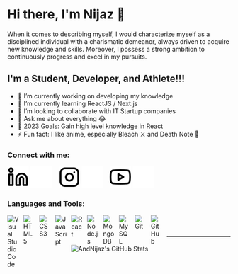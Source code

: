 # Hi there, I'm Nijaz 👋

When it comes to describing myself, I would characterize myself as a disciplined individual with a charismatic demeanor, always driven to acquire new knowledge and skills. Moreover, I possess a strong ambition to continuously progress and excel in my pursuits.

## I'm a Student, Developer, and Athlete!!!

- 🔭 I’m currently working on developing my knowledge
- 🌱 I’m currently learning ReactJS / Next.js
- 👯 I’m looking to collaborate with IT Startup companies
- 💬 Ask me about everything 😂
- 🥅 2023 Goals: Gain high level knowledge in React
- ⚡ Fun fact: I like anime, especially Bleach ⚔ and Death Note 📓

### Connect with me:

[![website](./img/linkedin-light.svg)](https://www.linkedin.com/in/nijazandelic/#gh-light-mode-only)
[![website](./img/linkedin-dark.svg)](https://www.linkedin.com/in/nijazandelic/#gh-dark-mode-only)
&nbsp;&nbsp;
[![website](./img/instagram-light.svg)](https://www.instagram.com/n.andelic/#gh-light-mode-only)
[![website](./img/instagram-dark.svg)](https://www.instagram.com/n.andelic/#gh-dark-mode-only)
&nbsp;&nbsp;
[![website](./img/youtube-light.svg)](https://www.youtube.com/channel/UC_cVEnNqj1u_hBYcOYTzDWA#gh-light-mode-only)
[![website](./img/youtube-dark.svg)](https://www.youtube.com/channel/UC_cVEnNqj1u_hBYcOYTzDWA#gh-dark-mode-only)

### Languages and Tools:

<img align="left" alt="Visual Studio Code" width="26px" src="https://cdn.jsdelivr.net/gh/devicons/devicon/icons/vscode/vscode-original.svg" style="padding-right:10px;" />
<img align="left" alt="HTML5" width="26px" src="https://cdn.jsdelivr.net/gh/devicons/devicon/icons/html5/html5-original.svg" style="padding-right:10px;" />
<img align="left" alt="CSS3" width="26px" src="https://cdn.jsdelivr.net/gh/devicons/devicon/icons/css3/css3-original.svg" style="padding-right:10px;" />
<img align="left" alt="JavaScript" width="26px" src="https://cdn.jsdelivr.net/gh/devicons/devicon/icons/javascript/javascript-original.svg" style="padding-right:10px;" />
<img align="left" alt="React" width="26px" src="https://cdn.jsdelivr.net/gh/devicons/devicon/icons/react/react-original.svg" style="padding-right:10px;" />
<img align="left" alt="Node.js" width="26px" src="https://cdn.jsdelivr.net/gh/devicons/devicon/icons/nodejs/nodejs-original.svg" style="padding-right:10px;" />
<img align="left" alt="MongoDB" width="26px" src="https://cdn.jsdelivr.net/gh/devicons/devicon/icons/mongodb/mongodb-original.svg" style="padding-right:10px;" />
<img align="left" alt="MySQL" width="26px" src="https://cdn.jsdelivr.net/gh/devicons/devicon/icons/mysql/mysql-original.svg" style="padding-right:10px;" />
<img align="left" alt="Git" width="26px" src="https://cdn.jsdelivr.net/gh/devicons/devicon/icons/git/git-original.svg" style="padding-right:10px;" />
<img align="left" alt="GitHub" width="26px" src="https://user-images.githubusercontent.com/3369400/139447912-e0f43f33-6d9f-45f8-be46-2df5bbc91289.png" style="padding-right:10px;" />

<br />
<br />

---

<img align="left" alt="AndNijaz's GitHub Stats" src="https://github-readme-stats.vercel.app/api?username=AndNijaz&show_icons=true&hide_border=false&title_color=ff652f&icon_color=FFE400&bg_color=09131B&text_color=ffffff&border_color=0c1a25" />
